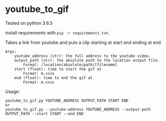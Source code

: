 # youtube_to_gif
Tested on python 3.6.5

install requirements with `pip -r requirements.txt`.

Takes a link from youtube and puts a clip starting at start and ending at end

```
Args:
    youtube_address (str): the full address to the youtube video.
    output_path (str): the absolute path to the location output file.
        Format: /location/absolute/path/[filename]
    start (float): time to start the gif at
        Format: m.ssss
    end (float): time to end the gif at
        Format: m.ssss
```

Usage:
```
youtube_to_gif.py YOUTUBE_ADDRESS OUTPUT_PATH START END
or
youtube_to_gif.py --youtube-address YOUTUBE_ADDRESS --output-path OUTPUT_PATH --start START --end END
```
